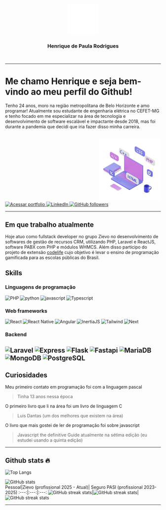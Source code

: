 <div align="center">
	<br>
	<a href="https://github.com/bidwolf/bidwolf/blob/main/header.svg">
		<img src="header.svg" width="100"alt="Click to see the source">
	</a>
	<h3>Henrique de Paula Rodrigues</h3>
	<br>
</div>

---

# Me chamo Henrique e seja bem-vindo ao meu perfil do Github! 
<div align="justify">
	<div align="left">
		<p>Tenho 24 anos, moro na região metropolitana de Belo Horizonte e amo programar! Atualmente sou estudante de engenharia elétrica no CEFET-MG e tenho focado em me especializar na área de tecnologia e desenvolvimento de software escalável e impactante desde 2018, mas foi durante a pandemia que decidi que iria fazer disso minha carreira.
		</p>
	</div>
</div>
<div align="right">
	<br>
	<a href="https://github.com/bidwolf/bidwolf/blob/main/header.svg">
		<img src="teste.gif" width="200"alt="Click to see the source">
	</a>
</div>
<a href="https://bidwolf.me" target="_blank">
  			<img src="https://img.shields.io/badge/acessar_portfolio-000000?style=for-the-badge&logo=librewolf&logoColor=00ACFF&logoSize=auto&labelColor=000000&color=00ACFF" alt="Acessar portfolio">
		</a>
		<a href="https://www.linkedin.com/in/henriquedepaularodrigues/" target="_blank">
  			<img src="https://img.shields.io/badge/LinkedIn-0077B5?style=for-the-badge&logo=inspire&logoColor=white" alt="LinkedIn">
		</a>
		<a href="https://github.com/bidwolf" target="_blank">
  			<img src="https://img.shields.io/github/followers/bidwolf?color=00ACFF&label=Github%20Followers&style=for-the-badge&labelColor=000000&logo=Github" alt="GitHub followers">
		</a>

---

## Em que trabalho atualmente
Hoje atuo como fullstack developer no grupo Zievo no desenvolvimento de softwares de gestão de recursos CRM, utilizando PHP, Laravel e ReactJS, software PABX com PHP e módulos WHMCS.
Além disso participo do projeto de extensão [codelife](https://github.com/Codelife-Compet) cujo objetivo é levar o ensino de programação gamificada para as escolas públicas do Brasil.

## Skills

### Linguagens de programação
![PHP](https://img.shields.io/badge/PHP-20232A?style=for-the-badge&logo=php&logoColor=00599C)
![python](https://img.shields.io/badge/Python-20232A?style=for-the-badge&logo=python&logoColor=3776AB)
![javascript](https://img.shields.io/badge/JavaScript-20232A?style=for-the-badge&logo=javascript&logoColor=F7DF1E)
![Typescript](https://img.shields.io/badge/TypeScript-20232A?style=for-the-badge&logo=typescript&logoColor=007ACC)



### Web frameworks
![React](https://img.shields.io/badge/React-20232A?style=for-the-badge&logo=react&logoColor=61DAFB)
![React Native](https://img.shields.io/badge/ReactNative-20232A?style=for-the-badge&logo=react&logoColor=61DAFB)
![Angular](https://img.shields.io/badge/Angular-20232A?style=for-the-badge&logo=Angular&logoColor=red)
![InertiaJS](https://img.shields.io/badge/InertiaJS-20232A?style=for-the-badge&logo=laravel&logoColor=9553E9)
![Tailwind](https://img.shields.io/badge/TailwindCSS-20232A?style=for-the-badge&logo=tailwindcss&logoColor=06B6D4)
![Next](https://img.shields.io/badge/Next.js-20232A?style=for-the-badge&logo=nextdotjs&logoColor=61DAFB)

### Backend 
![Laravel](https://img.shields.io/badge/Laravel-20232A?style=for-the-badge&logo=laravel&logoColor=FF2D20)
![Express](https://img.shields.io/badge/Express-20232A?style=for-the-badge&logo=express&logoColor=FFF)
![Flask](https://img.shields.io/badge/Flask-20232A?style=for-the-badge&logo=flask&logoColor=white)
![Fastapi](https://img.shields.io/badge/FastAPI-20232A?style=for-the-badge&logo=fastapi&logoColor=white)
![MariaDB](https://img.shields.io/badge/MariaDB-20232A?style=for-the-badge&logo=mariadb&logoColor=003545)
![MongoDB](https://img.shields.io/badge/MongoDB-20232A?style=for-the-badge&logo=mongodb&logoColor=4EA94B)
![PostgreSQL](https://img.shields.io/badge/PostgreSql-20232A?style=for-the-badge&logo=postgresql&logoColor=316192)
---
## Curiosidades 

 Meu primeiro contato em programação foi com a linguagem pascal
> Tinha 13 anos nessa época 

O primeiro livro que li na área foi um livro de linguagem C
> Luis Dantas (um dos melhores que existem na área)

O livro que mais gostei de ler de programação foi sobre javascript
> Javascript the definitive Guide atualmente na sétima edição (eu estudei usando a quinta edição)


---
## Github stats 🔥

![Top Langs](https://github-readme-stats.vercel.app/api/top-langs/?username=bidwolf&theme=dracula)

![GitHub stats](https://github-readme-stats.vercel.app/api?username=bidwolf&show_icons=true&count_private=true&theme=dracula)  
Pessoal|Zievo (profissional 2025 - Atual)| Seguro PASI (profissional 2023-2025)
:---:|:---:|:---:
![GitHub streak stats](https://github-readme-streak-stats.herokuapp.com/?user=bidwolf&theme=dracula)|![GitHub streak stats](https://github-readme-streak-stats.herokuapp.com/?user=henriquezievo&theme=dracula)|![GitHub streak stats](https://github-readme-streak-stats.herokuapp.com/?user=henriquedepaularodrigues&theme=dracula)

---
